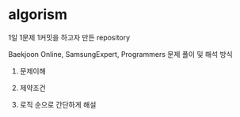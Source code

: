 # algorism

1일 1문제 1커밋을 하고자 만든 repository


Baekjoon Online, SamsungExpert, Programmers 문제 풀이 및 해석 방식
1. 문제이해

2. 제약조건

3. 로직
순으로 간단하게 해설
